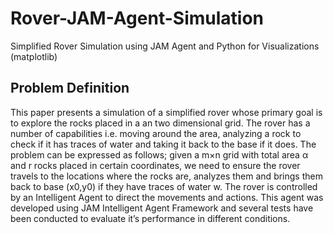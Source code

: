# Rover-JAM-Agent-Simulation
Simplified Rover Simulation using JAM Agent and Python for Visualizations (matplotlib)

## Problem Definition

This paper presents a simulation of a simplified rover whose primary goal is to explore the rocks placed in a an two
dimensional grid. The rover has a number of capabilities i.e. moving around the area, analyzing a rock to check if
it has traces of water and taking it back to the base if it does. The problem can be expressed as follows; given a
m×n grid with total area α and r rocks placed in certain coordinates, we need to ensure the rover travels to the
locations where the rocks are, analyzes them and brings them back to base (x0,y0) if they have traces of water w.
The rover is controlled by an Intelligent Agent to direct the movements and actions. This agent was developed using
JAM Intelligent Agent Framework and several tests have been conducted to evaluate it’s performance in different
conditions. 


